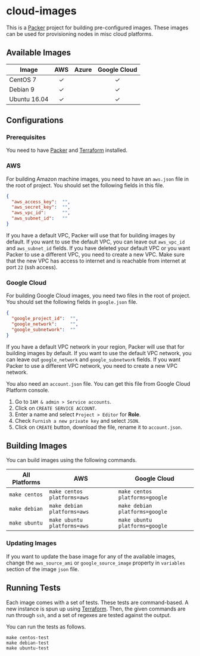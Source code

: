 # cloud-images
This is a [Packer](https://www.packer.io) project for building pre-configured images.
These images can be used for provisioning nodes in misc cloud platforms.

## Available Images
| Image        | AWS  | Azure | Google Cloud |
|--------------|:----:|:-----:|:------------:|
| CentOS 7     |  ✓   |       |  ✓           |
| Debian 9     |  ✓   |       |  ✓           |
| Ubuntu 16.04 |  ✓   |       |  ✓           |

## Configurations

### Prerequisites
You need to have [Packer](https://www.packer.io) and [Terraform](https://www.terraform.io) installed.

### AWS
For building Amazon machine images, you need to have an `aws.json` file in the root of project.
You should set the following fields in this file.

```json
{
  "aws_access_key":  "",
  "aws_secret_key":  "",
  "aws_vpc_id":      "",
  "aws_subnet_id":   ""
}
```

If you have a default VPC, Packer will use that for building images by default.
If you want to use the default VPC, you can leave out `aws_vpc_id` and `aws_subnet_id` fields.
If you have deleted your default VPC or you want Packer to use a different VPC, you need to create a new VPC.
Make sure that the new VPC has access to internet and is reachable from internet at port `22` (ssh access).

### Google Cloud
For building Google Cloud images, you need two files in the root of project.
You should set the following fields in `google.json` file.

```json
{
  "google_project_id":  "",
  "google_network":     "",
  "google_subnetwork":  ""
}
```

If you have a default VPC network in your region, Packer will use that for building images by default.
If you want to use the default VPC network, you can leave out `google_network` and `google_subnetwork` fields.
If you want Packer to use a different VPC network, you need to create a new VPC network.

You also need an `account.json` file.
You can get this file from Google Cloud Platform console.

  1. Go to `IAM & admin > Service accounts`.
  2. Click on `CREATE SERVICE ACCOUNT`.
  3. Enter a name and select `Project > Editor` for **Role**.
  4. Check `Furnish a new private key` and select `JSON`.
  5. Click on `CREATE` button, download the file, rename it to `account.json`.

## Building Images
You can build images using the following commands.

| All Platforms | AWS                         | Google Cloud                   |
|---------------|-----------------------------|--------------------------------|
| `make centos` | `make centos platforms=aws` | `make centos platforms=google` |
| `make debian` | `make debian platforms=aws` | `make debian platforms=google` |
| `make ubuntu` | `make ubuntu platforms=aws` | `make ubuntu platforms=google` |

### Updating Images
If you want to update the base image for any of the available images,
change the `aws_source_ami` or `google_source_image` property in `variables` section of the image `json` file.

## Running Tests
Each image comes with a set of tests. These tests are command-based.
A new instance is spun up using [Terraform](https://www.packer.io).
Then, the given commands are run through `ssh`, and a set of regexes are tested against the output.

You can run the tests as follows.

```
make centos-test
make debian-test
make ubuntu-test
```
